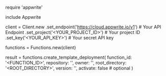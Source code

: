 require 'appwrite'

include Appwrite

client = Client.new
    .set_endpoint('https://cloud.appwrite.io/v1') # Your API Endpoint
    .set_project('<YOUR_PROJECT_ID>') # Your project ID
    .set_key('<YOUR_API_KEY>') # Your secret API key

functions = Functions.new(client)

result = functions.create_template_deployment(
    function_id: '<FUNCTION_ID>',
    repository: '<REPOSITORY>',
    owner: '<OWNER>',
    root_directory: '<ROOT_DIRECTORY>',
    version: '<VERSION>',
    activate: false # optional
)
